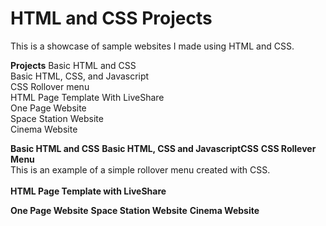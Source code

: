 # HTML and CSS Projects

This is a showcase of sample websites I made using HTML and CSS.

<b>Projects</b>
Basic HTML and CSS<br>
Basic HTML, CSS, and Javascript<br>
CSS Rollover menu<br>
HTML Page Template With LiveShare<br>
One Page Website<br>
Space Station Website<br>
Cinema Website<br>

<b>Basic HTML and CSS</b>
<b>Basic HTML, CSS and JavascriptCSS</b>
<b>CSS Rollever Menu</b>
<br>
This is an example of a simple rollover menu created with CSS.
<br>
<br>
<b>HTML Page Template with LiveShare</b>

<b>One Page Website</b>
<b>Space Station Website</b>
<b>Cinema Website</b>
